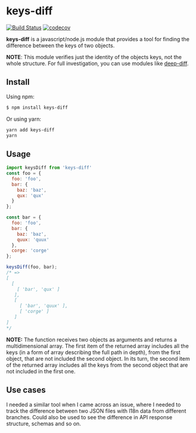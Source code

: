 # keys-diff
[![Build Status][travis-image]][travis-url] [![codecov](https://codecov.io/gh/diedsmiling/keys-diff/branch/master/graph/badge.svg)](https://codecov.io/gh/diedsmiling/keys-diff)


**keys-diff** is a javascript/node.js module that provides a tool for finding the difference between the keys of two objects. 

**NOTE**: This module verifies just the identity of the objects keys, not the whole structure. For full investigation, you can use modules like [deep-diff][deep-diff].
## Install
Using npm:
```bash
$ npm install keys-diff
```
Or using yarn:
```bash
yarn add keys-diff
yarn
```
## Usage

```js
import keysDiff from 'keys-diff'
const foo = {
  foo: 'foo',
  bar: {
    baz: 'baz',
    qux: 'qux'
  }
};

const bar = {
  foo: 'foo',
  bar: {
    baz: 'baz',
    quux: 'quux'
  },
  corge: 'corge'
};

keysDiff(foo, bar);
/* => 
[ 
  [ 
    [ 'bar', 'qux' ] 
   ], 
   [ 
     [ 'bar', 'quux' ], 
     [ 'corge' ] 
   ] 
]
*/
```

**NOTE:** The function receives two objects as arguments and returns a multidimensional array. The first item of the returned array includes all the keys (in a form of array describing the full path in depth), from the first object, that are not included the second object. In its turn, the second item of the returned array includes all the keys from the second object that are not included in the first one. 

## Use cases
I needed a similar tool when I came across an issue, where I needed to track the difference between two JSON files with l18n data from different branches. Could also be used to see the difference in API response structure, schemas and so on.

[travis-image]: https://travis-ci.org/diedsmiling/keys-diff.svg?branch=master
[travis-url]: https://travis-ci.org/diedsmiling/keys-diff
[deep-diff]: https://github.com/flitbit/diff

